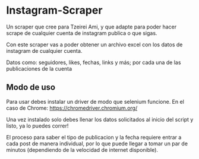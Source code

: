 # Instagram-Scraper

Un scraper que cree para Tzeirei Ami, y que adapte para poder hacer scrape de cualquier cuenta de instagram publica o que sigas.

Con este scraper vas a poder obtener un archivo excel con los datos de instagram de cualquier cuenta.

Datos como: seguidores, likes, fechas, links y más; por cada una de las publicaciones de la cuenta

## Modo de uso

Para usar debes instalar un driver de modo que selenium funcione. En el caso de Chrome: https://chromedriver.chromium.org/

Una vez instalado solo debes llenar los datos solicitados al inicio del script y listo, ya lo puedes correr!

El proceso para saber el tipo de publicacion y la fecha requiere entrar a cada post de manera individual, por lo que puede llegar a tomar un par de minutos (dependiendo de la velocidad de internet disponible).
